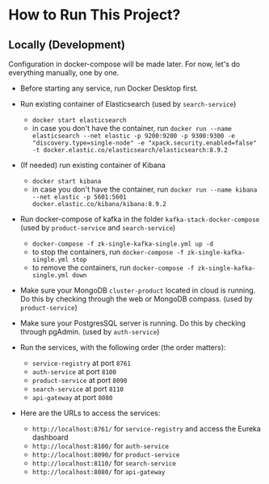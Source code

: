 # How to Run This Project?

## Locally (Development)

Configuration in docker-compose will be made later. For now, let's do everything manually, one by one.

* Before starting any service, run Docker Desktop first.


* Run existing container of Elasticsearch (used by `search-service`)
    * `docker start elasticsearch`
    * in case you don't have the container, run `docker run --name elasticsearch --net elastic -p 9200:9200 -p 9300:9300 -e "discovery.type=single-node" -e "xpack.security.enabled=false" -t docker.elastic.co/elasticsearch/elasticsearch:8.9.2`


* (If needed) run existing container of Kibana
    * `docker start kibana`
    * in case you don't have the container, run `docker run --name kibana --net elastic -p 5601:5601 docker.elastic.co/kibana/kibana:8.9.2`


* Run docker-compose of kafka in the folder `kafka-stack-docker-compose` (used by `product-service` and `search-service`)
    * `docker-compose -f zk-single-kafka-single.yml up -d`
    * to stop the containers, run `docker-compose -f zk-single-kafka-single.yml stop`
    * to remove the containers, run `docker-compose -f zk-single-kafka-single.yml down`


* Make sure your MongoDB `cluster-product` located in cloud is running. Do this by checking through the web or MongoDB compass. (used by `product-service`)


* Make sure your PostgresSQL server is running. Do this by checking through pgAdmin. (used by `auth-service`)


* Run the services, with the following order (the order matters):
    * `service-registry` at port `8761`
    * `auth-service` at port `8100`
    * `product-service` at port `8090`
    * `search-service` at port `8110`
    * `api-gateway` at port `8080`


* Here are the URLs to access the services:
    * `http://localhost:8761/` for `service-registry` and access the Eureka dashboard
    * `http://localhost:8100/` for `auth-service`
    * `http://localhost:8090/` for `product-service`
    * `http://localhost:8110/` for `search-service`
    * `http://localhost:8080/` for `api-gateway`